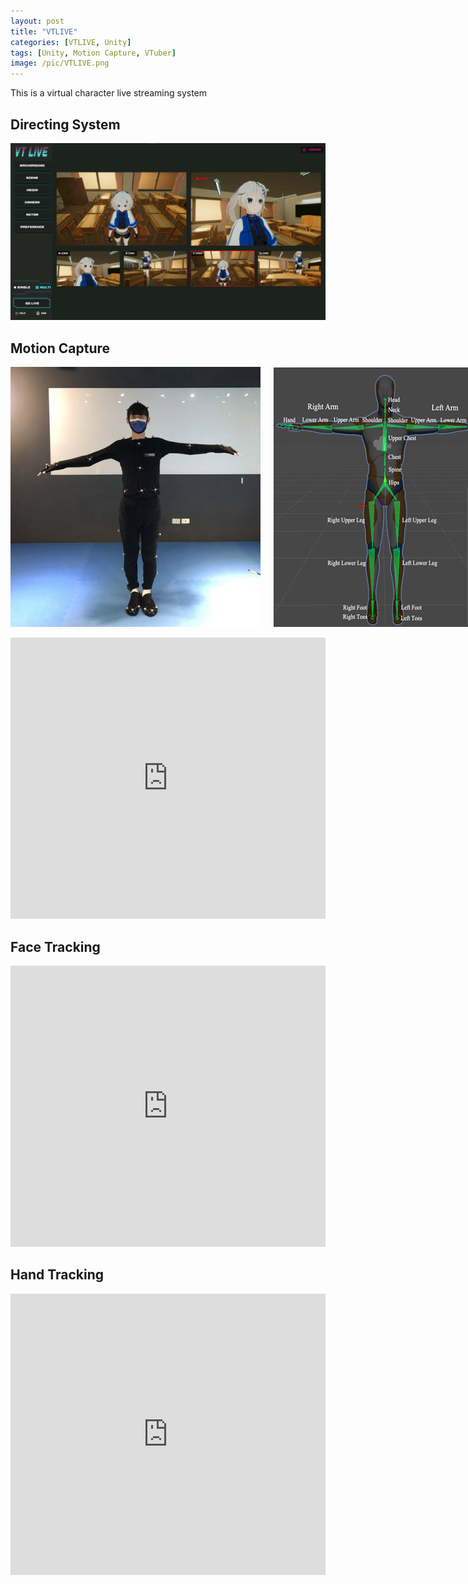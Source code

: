 ```yaml
---
layout: post
title: "VTLIVE"
categories: [VTLIVE, Unity]
tags: [Unity, Motion Capture, VTuber]
image: /pic/VTLIVE.png
---
```

This is a virtual character live streaming system

## Directing System
![](/pic/Directing%20System.png)
## Motion Capture

<div style="display: flex; align-items: center;">
    <img src="/pic/T-Pose.JPG" alt="T-Pose" style="width: 400px; height: 416px; object-fit: cover; margin-right: 10px;">
    <img src="/pic/bone.png" alt="bone" style="width: 446px; height: 416px; object-fit: cover; margin-left: 10px;">
</div>
<br>
<div>
    <iframe width="100%" height="450" src="https://www.youtube.com/embed/wGC9IM9g6vI?si=-XT_SvthJBVRzACA" title="YouTube video player" frameborder="0" allow="accelerometer; autoplay; clipboard-write; encrypted-media; gyroscope; picture-in-picture; web-share" allowfullscreen></iframe>
</div>

## Face Tracking

<iframe width="100%" height="450" src="https://www.youtube.com/embed/Gmtc70wPh2A?si=B5ve77-2PlIsDh9K" title="YouTube video player" frameborder="0" allow="accelerometer; autoplay; clipboard-write; encrypted-media; gyroscope; picture-in-picture; web-share" allowfullscreen></iframe>

## Hand Tracking

<iframe width="100%" height="450" src="https://www.youtube.com/embed/421xECaIGYw" frameborder="0" allowfullscreen></iframe>